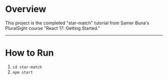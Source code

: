 # Overview
This project is the completed "star-match" tutorial 
from Samer Buna's PluralSight course 
"React 17: Getting Started."

---

# How to Run
1. `cd star-match`
2. `npm start`